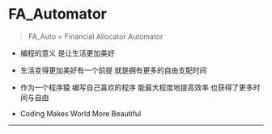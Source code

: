 # FA_Automator
> FA_Auto = Financial Allocator Automator

- 编程的意义
是让生活更加美好

- 生活变得更加美好有一个前提
就是拥有更多的自由支配时间

- 作为一个程序猿
编写自己喜欢的程序
能最大程度地提高效率
也获得了更多时间与自由

- Coding Makes World More Beautiful

---


